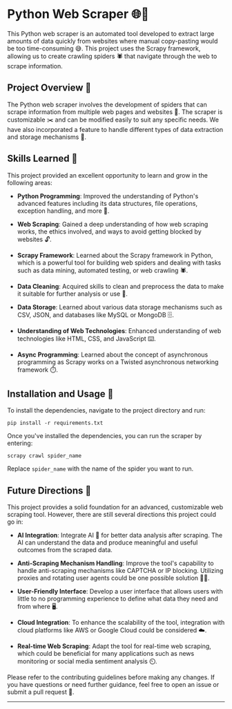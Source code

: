 # Python Web Scraper 🌐🐍

This Python web scraper is an automated tool developed to extract large amounts of data quickly from websites where manual copy-pasting would be too time-consuming 😅. This project uses the Scrapy framework, allowing us to create crawling spiders 🕷️ that navigate through the web to scrape information.

## Project Overview 🎯

The Python web scraper involves the development of spiders that can scrape information from multiple web pages and websites 📄. The scraper is customizable ✂️ and can be modified easily to suit any specific needs. We have also incorporated a feature to handle different types of data extraction and storage mechanisms 💽.

## Skills Learned 🧠

This project provided an excellent opportunity to learn and grow in the following areas:

- **Python Programming**: Improved the understanding of Python's advanced features including its data structures, file operations, exception handling, and more 🐍.

- **Web Scraping**: Gained a deep understanding of how web scraping works, the ethics involved, and ways to avoid getting blocked by websites 🔓.

- **Scrapy Framework**: Learned about the Scrapy framework in Python, which is a powerful tool for building web spiders and dealing with tasks such as data mining, automated testing, or web crawling 🕷️.

- **Data Cleaning**: Acquired skills to clean and preprocess the data to make it suitable for further analysis or use 🛁.

- **Data Storage**: Learned about various data storage mechanisms such as CSV, JSON, and databases like MySQL or MongoDB 🗄️.

- **Understanding of Web Technologies**: Enhanced understanding of web technologies like HTML, CSS, and JavaScript ⌨️.

- **Async Programming**: Learned about the concept of asynchronous programming as Scrapy works on a Twisted asynchronous networking framework ⏱️.

## Installation and Usage 🔧

To install the dependencies, navigate to the project directory and run:

```
pip install -r requirements.txt
```

Once you've installed the dependencies, you can run the scraper by entering:

```
scrapy crawl spider_name
```

Replace `spider_name` with the name of the spider you want to run.

## Future Directions 🚀

This project provides a solid foundation for an advanced, customizable web scraping tool. However, there are still several directions this project could go in:

- **AI Integration**: Integrate AI 🧠 for better data analysis after scraping. The AI can understand the data and produce meaningful and useful outcomes from the scraped data.

- **Anti-Scraping Mechanism Handling**: Improve the tool's capability to handle anti-scraping mechanisms like CAPTCHA or IP blocking. Utilizing proxies and rotating user agents could be one possible solution 👮‍♂️.

- **User-Friendly Interface**: Develop a user interface that allows users with little to no programming experience to define what data they need and from where 🖥️.

- **Cloud Integration**: To enhance the scalability of the tool, integration with cloud platforms like AWS or Google Cloud could be considered ☁️.

- **Real-time Web Scraping**: Adapt the tool for real-time web scraping, which could be beneficial for many applications such as news monitoring or social media sentiment analysis ⏲️.

Please refer to the contributing guidelines before making any changes. If you have questions or need further guidance, feel free to open an issue or submit a pull request 💬.

---
